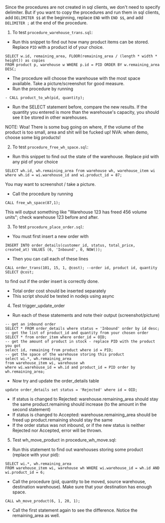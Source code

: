 Since the procedures are not created in sql clients, we don't need to specify delimiter.
But if you want to copy the procedures and run them in sql clients, add ```DELIMITER $$``` at the beginning,
replace ```END``` with ```END $$```, and add ```DELIMITER ;``` at the end of the procedure.

1. To test ```procedure_warehouse_trans.sql```:
- Run this snippet to find out how many product items can be stored. Replace ```PID``` with a product id of your choice.

```
SELECT w.id, remaining_area, FLOOR(remaining_area / (length * width * height)) as copies
FROM product p, warehouse w WHERE p.id = PID ORDER BY w.remaining_area DESC;
```
- The procedure will choose the warehouse with the most space available. Take a picture/screenshot for good measure.
- Run the procedure by running 
```
- CALL product_to_wh(pid, quantity);
```
- Run the SELECT statement before, compare the new results. If the quantity you entered is more than the warehouse's capacity, you should see it be stored in other warehouses.

NOTE: Woa! There is some bug going on where, if the volume of the product is too small, area and shit will be fucked up! NVA: when demo, choose some big products!

2. To test ```procedure_free_wh_space.sql```:
- Run this snippet to find out the state of the warehouse. Replace pid with any pid of your choice
```
SELECT wh.id, wh.remaining_area from warehouse wh, warehouse_item wi 
where wh.id = wi.warehouse_id and wi.product_id = 87;
```
You may want to screenshot / take a picture.
- Call the procedure by running 
```
CALL free_wh_space(87,1);
```
This will output something like "Warehouse 123 has freed 456 volume units"; check warehouse 123 before and after.

3. To test ```procedure_place_order.sql```:
- You must first insert a new order with
```
INSERT INTO order_details(customer_id, status, total_price, created_at) VALUES (6, 'Inbound', 0, NOW());
```
- Then you can call each of these lines
```
CALL order_trans(101, 15, 1, @cost); --order id, product id, quantity
SELECT @cost;
```
to find out if the order insert is correctly done.
- Total order cost should be inserted separately
- This script should be tested in nodejs using async

4. Test trigger_update_order
- Run each of these statements and note their output (screenshot/picture)
```
-- get an inbound order
SELECT * FROM order_details where status = 'Inbound' order by id desc;
-- get the list of product_id and quantity from your chosen order
SELECT * from order_item where order_id = OID;
-- get the amount of product in stock - replace PID with the product you got
select id, remaining from product where id = PID;
-- get the space of the warehouse storing this product
select wi.*, wh.remaining_area
from warehouse_item wi, warehouse wh 
where wi.warehouse_id = wh.id and product_id = PID order by wh.remaining_area;
```
- Now try and update the order_details table 
```
update order_details set status = 'Rejected' where id = OID;
```
- If status is changed to Rejected: 
    warehouse.remaining_area should stay the same
    product.remaining should increase (to the amount in the second statement)
- If status is changed to Accepted:
    warehouse.remaining_area should be freed up
    product.remaining should stay the same
- If the order status was not inbound, or if the new status is neither Rejected nor Accepted, error will be thrown.

5. Test wh_move_product in procedure_wh_move.sql:
- Run this statement to find out warehouses storing some product (replace with your pid):
```
SELECT wi.*, wh.remaining_area 
FROM warehouse_item wi, warehouse wh WHERE wi.warehouse_id = wh.id AND wi.product_id = 6;
```
- Call the procedure (pid, quantity to be moved, source warehouse, destination warehouse).
Make sure that your destination has enough space.
```
CALL wh_move_product(6, 1, 20, 1);
```
- Call the first statement again to see the difference. Notice the remaining_area as well.
